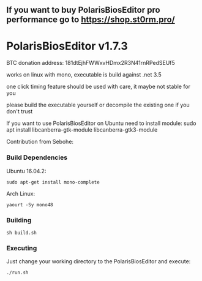 ## If you want to buy PolarisBiosEditor pro performance go to https://shop.st0rm.pro/

# PolarisBiosEditor v1.7.3

BTC donation address: 181dtEjhFWWxvHDmx2R3N41rnRPedSEUf5

works on linux with mono, executable is build against .net 3.5

one click timing feature should be used with care, it maybe not stable for you

please build the executable yourself or decompile the existing one if you don't trust

If you want to use PolarisBiosEditor on Ubuntu need to install module: sudo apt install libcanberra-gtk-module libcanberra-gtk3-module

Contribution from Sebohe:

### Build Dependencies

Ubuntu 16.04.2:

```
sudo apt-get install mono-complete
```

Arch Linux:

```
yaourt -Sy mono48
```
### Building

```
sh build.sh
```

### Executing

Just change your working directory to the PolarisBiosEditor and execute:

```
./run.sh
```
